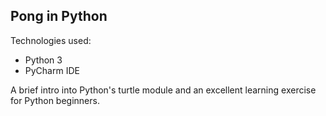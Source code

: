## Pong in Python

Technologies used: 
* Python 3 
* PyCharm IDE

A brief intro into Python's turtle module and an excellent learning exercise for Python beginners. 
